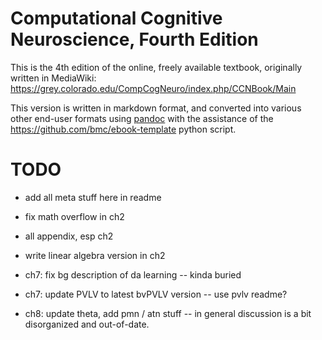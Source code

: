 # Computational Cognitive Neuroscience, Fourth Edition

This is the 4th edition of the online, freely available textbook, originally written in MediaWiki:
https://grey.colorado.edu/CompCogNeuro/index.php/CCNBook/Main

This version is written in markdown format, and converted into various other end-user formats using [pandoc](https://pandoc.org/index.html) with the assistance of the https://github.com/bmc/ebook-template python script.


# TODO

* add all meta stuff here in readme

* fix math overflow in ch2

* all appendix, esp ch2
* write linear algebra version in ch2

* ch7: fix bg description of da learning -- kinda buried
* ch7: update PVLV to latest bvPVLV version -- use pvlv readme?

* ch8: update theta, add pmn / atn stuff -- in general discussion is a bit disorganized and out-of-date.

